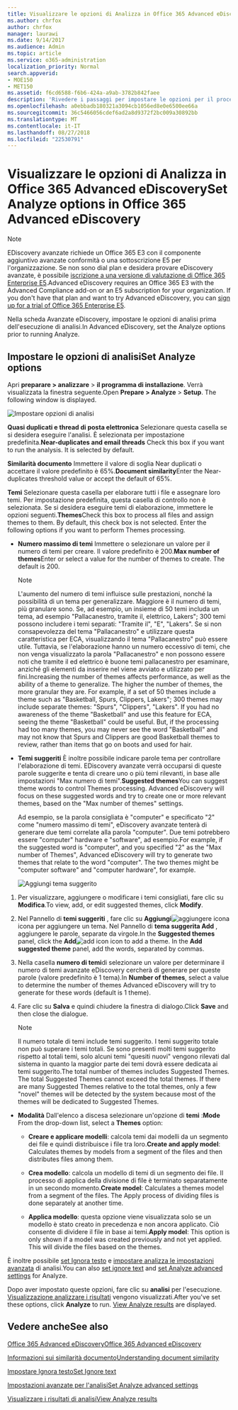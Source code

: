 ```yaml
---
title: Visualizzare le opzioni di Analizza in Office 365 Advanced eDiscovery
ms.author: chrfox
author: chrfox
manager: laurawi
ms.date: 9/14/2017
ms.audience: Admin
ms.topic: article
ms.service: o365-administration
localization_priority: Normal
search.appverid:
- MOE150
- MET150
ms.assetid: f6cd6588-f6b6-424a-a9ab-3782b842faee
description: 'Rivedere i passaggi per impostare le opzioni per il processo di analisi di eDiscovery Office 365 avanzate, tra cui quasi duplicati, thread di posta elettronica e temi.  '
ms.openlocfilehash: a0ebbadb180321a3094cb1056ed8e0e6500ee66a
ms.sourcegitcommit: 36c5466056cdef6ad2a8d9372f2bc009a30892bb
ms.translationtype: MT
ms.contentlocale: it-IT
ms.lasthandoff: 08/27/2018
ms.locfileid: "22530791"
---
```

# <a name="set-analyze-options-in-office-365-advanced-ediscovery"></a><span data-ttu-id="e3c73-103">Visualizzare le opzioni di Analizza in Office 365 Advanced eDiscovery</span><span class="sxs-lookup"><span data-stu-id="e3c73-103">Set Analyze options in Office 365 Advanced eDiscovery</span></span>

> [!NOTE]
> <span data-ttu-id="e3c73-p101">EDiscovery avanzate richiede un Office 365 E3 con il componente aggiuntivo avanzate conformità o una sottoscrizione E5 per l'organizzazione. Se non sono dial plan e desidera provare eDiscovery avanzate, è possibile [iscrizione a una versione di valutazione di Office 365 Enterprise E5](https://go.microsoft.com/fwlink/p/?LinkID=698279).</span><span class="sxs-lookup"><span data-stu-id="e3c73-p101">Advanced eDiscovery requires an Office 365 E3 with the Advanced Compliance add-on or an E5 subscription for your organization. If you don't have that plan and want to try Advanced eDiscovery, you can [sign up for a trial of Office 365 Enterprise E5](https://go.microsoft.com/fwlink/p/?LinkID=698279).</span></span> 
  
<span data-ttu-id="e3c73-106">Nella scheda Avanzate eDiscovery, impostare le opzioni di analisi prima dell'esecuzione di analisi.</span><span class="sxs-lookup"><span data-stu-id="e3c73-106">In Advanced eDiscovery, set the Analyze options prior to running Analyze.</span></span>
  
## <a name="set-analyze-options"></a><span data-ttu-id="e3c73-107">Impostare le opzioni di analisi</span><span class="sxs-lookup"><span data-stu-id="e3c73-107">Set Analyze options</span></span>

<span data-ttu-id="e3c73-p102">Apri **preparare \> analizzare** \> **il programma di installazione**. Verrà visualizzata la finestra seguente.</span><span class="sxs-lookup"><span data-stu-id="e3c73-p102">Open **Prepare \> Analyze** \> **Setup**. The following window is displayed.</span></span>
  
![Impostare opzioni di analisi](media/c3ec7a92-8484-4812-b98c-aa3eb740e5b7.png)
  
 <span data-ttu-id="e3c73-p103">**Quasi duplicati e thread di posta elettronica** Selezionare questa casella se si desidera eseguire l'analisi. È selezionata per impostazione predefinita.</span><span class="sxs-lookup"><span data-stu-id="e3c73-p103">**Near-duplicates and email threads** Check this box if you want to run the analysis. It is selected by default.</span></span> 
  
 <span data-ttu-id="e3c73-113">**Similarità documento** Immettere il valore di soglia Near duplicati o accettare il valore predefinito è 65%.</span><span class="sxs-lookup"><span data-stu-id="e3c73-113">**Document similarity**Enter the Near-duplicates threshold value or accept the default of 65%.</span></span> 
  
 <span data-ttu-id="e3c73-p104">**Temi** Selezionare questa casella per elaborare tutti i file e assegnare loro temi. Per impostazione predefinita, questa casella di controllo non è selezionata. Se si desidera eseguire temi di elaborazione, immettere le opzioni seguenti.</span><span class="sxs-lookup"><span data-stu-id="e3c73-p104">**Themes**Check this box to process all files and assign themes to them. By default, this check box is not selected. Enter the following options if you want to perform Themes processing.</span></span>
  
- <span data-ttu-id="e3c73-p105">**Numero massimo di temi** Immettere o selezionare un valore per il numero di temi per creare. Il valore predefinito è 200.</span><span class="sxs-lookup"><span data-stu-id="e3c73-p105">**Max number of themes**Enter or select a value for the number of themes to create. The default is 200.</span></span> 
    
    > [!NOTE]
    > <span data-ttu-id="e3c73-p106">L'aumento del numero di temi influisce sulle prestazioni, nonché la possibilità di un tema per generalizzare. Maggiore è il numero di temi, più granulare sono. Se, ad esempio, un insieme di 50 temi includa un tema, ad esempio "Pallacanestro, tramite il, elettrico, Lakers"; 300 temi possono includere i temi separati: "Tramite il", "E", "Lakers". Se si non consapevolezza del tema "Pallacanestro" e utilizzare questa caratteristica per ECA, visualizzando il tema "Pallacanestro" può essere utile. Tuttavia, se l'elaborazione hanno un numero eccessivo di temi, che non venga visualizzato la parola "Pallacanestro" e non possono essere noti che tramite il ed elettrico è buone temi pallacanestro per esaminare, anziché gli elementi da inserire nel viene avviato e utilizzato per fini.</span><span class="sxs-lookup"><span data-stu-id="e3c73-p106">Increasing the number of themes affects performance, as well as the ability of a theme to generalize. The higher the number of themes, the more granular they are. For example, if a set of 50 themes include a theme such as "Basketball, Spurs, Clippers, Lakers"; 300 themes may include separate themes: "Spurs", "Clippers", "Lakers". If you had no awareness of the theme "Basketball" and use this feature for ECA, seeing the theme "Basketball" could be useful. But, if the processing had too many themes, you may never see the word "Basketball" and may not know that Spurs and Clippers are good Basketball themes to review, rather than items that go on boots and used for hair.</span></span> 
  
- <span data-ttu-id="e3c73-p107">**Temi suggeriti** È inoltre possibile indicare parole tema per controllare l'elaborazione di temi. EDiscovery avanzate verrà occuparsi di queste parole suggerite e tenta di creare uno o più temi rilevanti, in base alle impostazioni "Max numero di temi".</span><span class="sxs-lookup"><span data-stu-id="e3c73-p107">**Suggested themes**You can suggest theme words to control Themes processing. Advanced eDiscovery will focus on these suggested words and try to create one or more relevant themes, based on the "Max number of themes" settings.</span></span> 
    
    <span data-ttu-id="e3c73-p108">Ad esempio, se la parola consigliata è "computer" e specificato "2" come "numero massimo di temi", eDiscovery avanzate tenterà di generare due temi correlate alla parola "computer". Due temi potrebbero essere "computer" hardware e "software", ad esempio.</span><span class="sxs-lookup"><span data-stu-id="e3c73-p108">For example, if the suggested word is "computer", and you specified "2" as the "Max number of Themes", Advanced eDiscovery will try to generate two themes that relate to the word "computer". The two themes might be "computer software" and "computer hardware", for example.</span></span> 
    
    ![Aggiungi tema suggerito](media/06e9ffd3-a76c-423b-b450-9e465eb9a02f.png)
  
1. <span data-ttu-id="e3c73-129">Per visualizzare, aggiungere o modificare i temi consigliati, fare clic su **Modifica**.</span><span class="sxs-lookup"><span data-stu-id="e3c73-129">To view, add, or edit suggested themes, click **Modify**.</span></span>
    
2. <span data-ttu-id="e3c73-p109">Nel Pannello di **temi suggeriti** , fare clic su **Aggiungi**![aggiungere icona](media/c2dd8b3a-5a22-412c-a7fa-143f5b2b5612.png) icona per aggiungere un tema. Nel Pannello di **tema suggerita Add** , aggiungere le parole, separate da virgole.</span><span class="sxs-lookup"><span data-stu-id="e3c73-p109">In the **Suggested themes** panel, click the **Add**![add icon](media/c2dd8b3a-5a22-412c-a7fa-143f5b2b5612.png) icon to add a theme. In the **Add suggested theme** panel, add the words, separated by commas.</span></span> 
    
3. <span data-ttu-id="e3c73-132">Nella casella **numero di temi**di selezionare un valore per determinare il numero di temi avanzate eDiscovery cercherà di generare per queste parole (valore predefinito è 1 tema).</span><span class="sxs-lookup"><span data-stu-id="e3c73-132">In **Number of themes**, select a value to determine the number of themes Advanced eDiscovery will try to generate for these words (default is 1 theme).</span></span>
    
4. <span data-ttu-id="e3c73-133">Fare clic su **Salva** e quindi chiudere la finestra di dialogo.</span><span class="sxs-lookup"><span data-stu-id="e3c73-133">Click **Save** and then close the dialogue.</span></span> 
    
    > [!NOTE]
    > <span data-ttu-id="e3c73-p110">Il numero totale di temi include temi suggerito. I temi suggerito totale non può superare i temi totali. Se sono presenti molti temi suggerito rispetto al totali temi, solo alcuni temi "quesiti nuovi" vengono rilevati dal sistema in quanto la maggior parte dei temi dovrà essere dedicata ai temi suggerito.</span><span class="sxs-lookup"><span data-stu-id="e3c73-p110">The total number of themes includes Suggested Themes. The total Suggested Themes cannot exceed the total themes. If there are many Suggested Themes relative to the total themes, only a few "novel" themes will be detected by the system because most of the themes will be dedicated to Suggested Themes.</span></span> 
  
- <span data-ttu-id="e3c73-137">**Modalità** Dall'elenco a discesa selezionare un'opzione di **temi** :</span><span class="sxs-lookup"><span data-stu-id="e3c73-137">**Mode** From the drop-down list, select a **Themes** option:</span></span> 
    
  - <span data-ttu-id="e3c73-138">**Creare e applicare modelli**: calcola temi dai modelli da un segmento dei file e quindi distribuisce i file tra loro.</span><span class="sxs-lookup"><span data-stu-id="e3c73-138">**Create and apply model**: Calculates themes by models from a segment of the files and then distributes files among them.</span></span>
    
  - <span data-ttu-id="e3c73-p111">**Crea modello**: calcola un modello di temi di un segmento dei file. Il processo di applica della divisione di file è terminato separatamente in un secondo momento.</span><span class="sxs-lookup"><span data-stu-id="e3c73-p111">**Create model**: Calculates a themes model from a segment of the files. The Apply process of dividing files is done separately at another time.</span></span>
    
  - <span data-ttu-id="e3c73-p112">**Applica modello**: questa opzione viene visualizzata solo se un modello è stato creato in precedenza e non ancora applicato. Ciò consente di dividere il file in base ai temi.</span><span class="sxs-lookup"><span data-stu-id="e3c73-p112">**Apply model**: This option is only shown if a model was created previously and not yet applied. This will divide the files based on the themes.</span></span>
    
<span data-ttu-id="e3c73-143">È inoltre possibile [set Ignora testo](set-ignore-text-in-advanced-ediscovery.md) e [impostare analizza le impostazioni avanzata](set-analyze-advanced-settings-in-advanced-ediscovery.md) di analisi.</span><span class="sxs-lookup"><span data-stu-id="e3c73-143">You can also [set ignore text](set-ignore-text-in-advanced-ediscovery.md) and [set Analyze advanced settings](set-analyze-advanced-settings-in-advanced-ediscovery.md) for Analyze.</span></span> 
  
<span data-ttu-id="e3c73-p113">Dopo aver impostato queste opzioni, fare clic su **analisi** per l'esecuzione. [Visualizzazione analizzare i risultati](view-analyze-results-in-advanced-ediscovery.md) vengono visualizzati.</span><span class="sxs-lookup"><span data-stu-id="e3c73-p113">After you've set these options, click **Analyze** to run. [View Analyze results](view-analyze-results-in-advanced-ediscovery.md) are displayed.</span></span> 
  
## <a name="see-also"></a><span data-ttu-id="e3c73-146">Vedere anche</span><span class="sxs-lookup"><span data-stu-id="e3c73-146">See also</span></span>

[<span data-ttu-id="e3c73-147">Office 365 Advanced eDiscovery</span><span class="sxs-lookup"><span data-stu-id="e3c73-147">Office 365 Advanced eDiscovery</span></span>](office-365-advanced-ediscovery.md)
  
[<span data-ttu-id="e3c73-148">Informazioni sui similarità documento</span><span class="sxs-lookup"><span data-stu-id="e3c73-148">Understanding document similarity</span></span>](understand-document-similarity-in-advanced-ediscovery.md)
  
[<span data-ttu-id="e3c73-149">Impostare Ignora testo</span><span class="sxs-lookup"><span data-stu-id="e3c73-149">Set Ignore text </span></span>](set-ignore-text-in-advanced-ediscovery.md)
  
[<span data-ttu-id="e3c73-150">Impostazioni avanzate per l'analisi</span><span class="sxs-lookup"><span data-stu-id="e3c73-150">Set Analyze advanced settings</span></span>](set-analyze-advanced-settings-in-advanced-ediscovery.md)
  
[<span data-ttu-id="e3c73-151">Visualizzare i risultati di analisi</span><span class="sxs-lookup"><span data-stu-id="e3c73-151">View Analyze results</span></span>](view-analyze-results-in-advanced-ediscovery.md)

